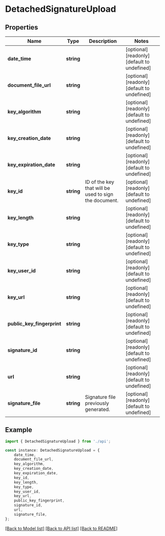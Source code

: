 # DetachedSignatureUpload


## Properties

Name | Type | Description | Notes
------------ | ------------- | ------------- | -------------
**date_time** | **string** |  | [optional] [readonly] [default to undefined]
**document_file_url** | **string** |  | [optional] [readonly] [default to undefined]
**key_algorithm** | **string** |  | [optional] [readonly] [default to undefined]
**key_creation_date** | **string** |  | [optional] [readonly] [default to undefined]
**key_expiration_date** | **string** |  | [optional] [readonly] [default to undefined]
**key_id** | **string** | ID of the key that will be used to sign the document. | [optional] [readonly] [default to undefined]
**key_length** | **string** |  | [optional] [readonly] [default to undefined]
**key_type** | **string** |  | [optional] [readonly] [default to undefined]
**key_user_id** | **string** |  | [optional] [readonly] [default to undefined]
**key_url** | **string** |  | [optional] [readonly] [default to undefined]
**public_key_fingerprint** | **string** |  | [optional] [readonly] [default to undefined]
**signature_id** | **string** |  | [optional] [readonly] [default to undefined]
**url** | **string** |  | [optional] [readonly] [default to undefined]
**signature_file** | **string** | Signature file previously generated. | [optional] [readonly] [default to undefined]

## Example

```typescript
import { DetachedSignatureUpload } from './api';

const instance: DetachedSignatureUpload = {
    date_time,
    document_file_url,
    key_algorithm,
    key_creation_date,
    key_expiration_date,
    key_id,
    key_length,
    key_type,
    key_user_id,
    key_url,
    public_key_fingerprint,
    signature_id,
    url,
    signature_file,
};
```

[[Back to Model list]](../README.md#documentation-for-models) [[Back to API list]](../README.md#documentation-for-api-endpoints) [[Back to README]](../README.md)

